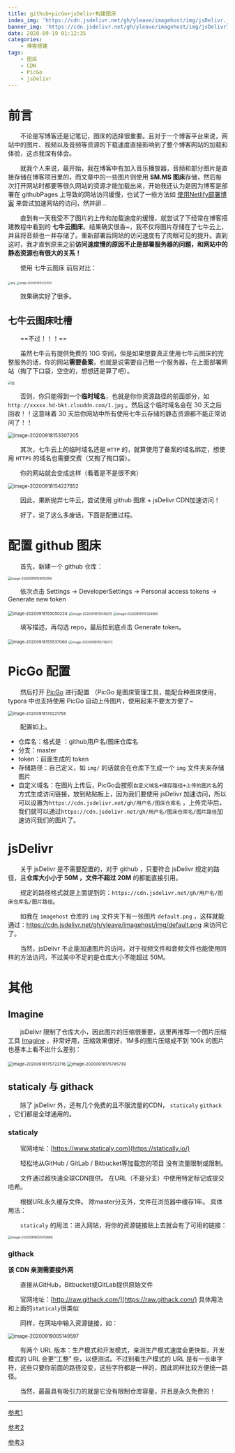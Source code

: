 ```yaml
---
title: github+picGo+jsDelivr构建图床
index_img: 'https://cdn.jsdelivr.net/gh/yleave/imagehost/img/jsDelivr.jpg'
banner_img: 'https://cdn.jsdelivr.net/gh/yleave/imagehost/img/jsDelivr1.jpg'
date: 2020-09-19 01:12:35
categories:
    - 博客搭建
tags:
    - 图床
    - CDN
    - PicGo
    - jsDelivr
---
```


# 前言

&emsp;&emsp;不论是写博客还是记笔记，图床的选择很重要。且对于一个博客平台来说，网站中的图片、视频以及音频等资源的下载速度直接影响到了整个博客网站的加载和体验，这点我深有体会。


&emsp;&emsp;就我个人来说，最开始，我在博客中有加入音乐播放器，音频和部分图片是直接存储在博客项目里的，而文章中的一些图片则使用 **SM.MS 图床**存储，然后每次打开网站时都要等很久网站的资源才能加载出来，开始我还认为是因为博客是部署在 githubPages 上导致的网站访问缓慢，也试了一些方法如 [使用Netlify部署博客](https://yleave.top/2020/09/12/%E5%8D%9A%E5%AE%A2%E6%90%AD%E5%BB%BA/%E4%BD%BF%E7%94%A8Netlify%E9%83%A8%E7%BD%B2%E5%8D%9A%E5%AE%A2/) 来尝试加速网站的访问，然并卵...

&emsp;&emsp;直到有一天我受不了图片的上传和加载速度的缓慢，就尝试了下经常在博客搭建教程中看到的 **七牛云图床**。结果确实很香~，我不仅将图片存储在了七牛云上，并且将音频也一并存储了。重新部署后网站的访问速度有了肉眼可见的提升。直到这时，我才直到原来之前**访问速度慢的原因不止是部署服务器的问题，和网站中的静态资源也有很大的关系！** 

&emsp;&emsp;使用 七牛云图床 前后对比：

<img src="https://i.loli.net/2020/09/18/IcYpjFWJnC6Kmft.png" alt="img" style="zoom: 40%;" /> <img src="https://i.loli.net/2020/09/18/1GJKUjIVdBLrTno.png" alt="image-20200918152333510" style="zoom:40%;" />

&emsp;&emsp;效果确实好了很多。



## 七牛云图床吐槽

&emsp;&emsp;==不过！！！==

&emsp;&emsp;虽然七牛云有提供免费的 10G 空间，但是如果想要真正使用七牛云图床的完整服务的话，你的网站**需要备案**，也就是说需要自己租一个服务器，在上面部署网站（掏了下口袋，空空的，想想还是算了吧）。

<img src="https://i.loli.net/2020/09/18/Ei4Smw3g5lD8M2I.jpg" alt="穷" style="zoom:50%;" />

&emsp;&emsp;否则，你只能得到一个**临时域名**，也就是你你资源路径的前面部分，如 `http://xxxxx.hd-bkt.clouddn.com/1.jpg` 。然后这个临时域名会在 30 天之后回收！！这意味着 30 天后你网站中所有使用七牛云存储的静态资源都不能正常访问了！！

<img src="https://i.loli.net/2020/09/18/meyl9OXUJAZu2xr.png" alt="image-20200918153307205" style="zoom:80%;" />

&emsp;&emsp;其次，七牛云上的临时域名还是 `HTTP` 的，就算使用了备案的域名绑定，想使用 `HTTPS` 的域名也需要交费（又掏了掏口袋）。

&emsp;&emsp;你的网站就会变成这样（看着是不是很不爽）

<img src="https://i.loli.net/2020/09/18/9jygoJbrIdp4q7l.png" alt="image-20200918154227852" style="zoom:80%;" />

&emsp;&emsp;因此，果断抛弃七牛云，尝试使用 github 图床 + jsDelivr CDN加速访问！



&emsp;&emsp;好了，说了这么多废话，下面是配置过程。

# 配置 github 图床

&emsp;&emsp;首先，新建一个 github 仓库：

<img src="https://i.loli.net/2020/09/18/uk7X3qAhBJTIzNQ.png" alt="image-20200918154812090" style="zoom: 50%;" />

&emsp;&emsp;依次点击 Settings -> DeveloperSettings -> Personal access tokens ->  Generate new token



<img src="https://i.loli.net/2020/09/18/ZzsiVL1nSIbkKlH.png" alt="image-20200918155050224" style="zoom: 67%;" /> <img src="https://i.loli.net/2020/09/18/GKp6XhkMWPgnaoT.png" alt="image-20200918155149215" style="zoom:50%;" /> <img src="https://i.loli.net/2020/09/18/A6iyYX3ObQLZraI.png" alt="image-20200918155324860" style="zoom:50%;" />

&emsp;&emsp;填写描述，再勾选 repo，最后拉到底点击 Generate token。

<img src="https://i.loli.net/2020/09/18/w2dSAbWyuz6QXF8.png" alt="image-20200918155537060" style="zoom:67%;" /> 

<img src="https://i.loli.net/2020/09/18/raUQvJ4lgGb7R1y.png" alt="image-20200918155736272" style="zoom:50%;" /> 



# PicGo 配置

&emsp;&emsp;然后打开 [PicGo](https://github.com/Molunerfinn/picgo/releases) 进行配置 （PicGo 是图床管理工具，能配合种图床使用，typora 中也支持使用 PicGo 自动上传图片，使用起来不要太方便了~

<img src="https://cdn.jsdelivr.net/gh/yleave/imagehost/img/image-20200918174221758.png" alt="image-20200918174221758" style="zoom: 67%;" />

&emsp;&emsp;配置如上。

- 仓库名：格式是 ：github用户名/图床仓库名
- 分支：master
- token：前面生成的 token
- 存储路径：自己定义，如 `img/` 的话就会在仓库下生成一个 `img` 文件夹来存储图片
- 自定义域名：在图片上传后，PicGo会按照`自定义域名+储存路径+上传的图片名`的方式生成访问链接，放到粘贴板上，因为我们要使用 jsDelivr 加速访问，所以可以设置为`https://cdn.jsdelivr.net/gh/用户名/图床仓库名` ，上传完毕后，我们就可以通过`https://cdn.jsdelivr.net/gh/用户名/图床仓库名/图片路径`加速访问我们的图片了。

# jsDelivr

&emsp;&emsp;关于 jsDelivr 是不需要配置的，对于 github ，只要符合 jsDelivr 规定的路径，且**仓库大小小于 50M ，文件不超过 20M** 的都能直接引用。

&emsp;&emsp;规定的路径格式就是上面提到的：`https://cdn.jsdelivr.net/gh/用户名/图床仓库名/图片路径`。

&emsp;&emsp;如我在 `imagehost` 仓库的 `img` 文件夹下有一张图片 `default.png` ，这样就能通过：https://cdn.jsdelivr.net/gh/yleave/imagehost/img/default.png 来访问它了。



&emsp;&emsp;当然，jsDelivr 不止能加速图片的访问，对于视频文件和音频文件也能使用同样的方法访问，不过美中不足的是仓库大小不能超过 50M。



# 其他

## Imagine

&emsp;&emsp;jsDelivr 限制了仓库大小，因此图片的压缩很重要，这里再推荐一个图片压缩工具 [Imagine](https://github.com/meowtec/Imagine) ，非常好用，压缩效果很好，1M多的图片压缩成不到 100k 的图片也基本上看不出什么差别：

<img src="https://cdn.jsdelivr.net/gh/yleave/imagehost/img/image-20200918175722716.png" alt="image-20200918175722716" style="zoom: 67%;" />

<img src="https://cdn.jsdelivr.net/gh/yleave/imagehost/img/image-20200918175745739.png" alt="image-20200918175745739" style="zoom:67%;" />



## staticaly 与 githack

&emsp;&emsp;除了 jsDelivr 外，还有几个免费的且不限流量的CDN， `staticaly` `githack` ，它们都是全球通用的。

### staticaly

&emsp;&emsp;官网地址：[https://www.staticaly.com](https://statically.io/)

&emsp;&emsp;轻松地从GitHub / GitLab / Bitbucket等加载您的项目 没有流量限制或限制。

&emsp;&emsp;文件通过超快速全球CDN提供。 在URL（不是分支）中使用特定标记或提交哈希。

&emsp;&emsp;根据URL永久缓存文件。 除master分支外，文件在浏览器中缓存1年。 具体用法：

&emsp;&emsp;`staticaly` 的用法：进入网站，将你的资源链接贴上去就会有了可用的链接：

<img src="https://cdn.jsdelivr.net/gh/yleave/imagehost/img/image-20200919005010468.png" alt="image-20200919005010468" style="zoom: 50%;" />

### githack

**该 CDN 亲测需要接外网**

&emsp;&emsp;直接从GitHub，Bitbucket或GitLab提供原始文件

&emsp;&emsp;官网地址：[http://raw.githack.com/](https://raw.githack.com/) 具体用法和上面的`staticaly`很类似

&emsp;&emsp;同样，在网站中输入资源链接，如：

<img src="https://cdn.jsdelivr.net/gh/yleave/imagehost/img/image-20200919005149597.png" alt="image-20200919005149597" style="zoom: 80%;" />

&emsp;&emsp;有两个 URL 版本：生产模式和开发模式，亲测生产模式速度会更快些，开发模式的 URL 会更“工整” 些，以便测试。不过别看生产模式的 URL 是有一长串字符，这些只要你前面的路径没变，这些字符都是一样的，因此同样比较方便统一路径。

&emsp;&emsp;当然，最最具有吸引力的就是它没有限制仓库容量，并且是永久免费的！



---

[参考1](https://blog.csdn.net/qq_36759224/article/details/98058240)

[参考2](https://www.itrhx.com/2019/02/10/A18-free-cdn/)

[参考3](https://www.cnblogs.com/lfri/p/12212878.html)


